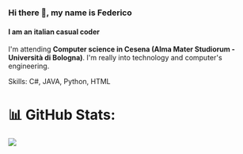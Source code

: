 ### Hi there 👋, my name is Federico


<!--
**Federaffo/Federaffo** is a ✨ _special_ ✨ repository because its `README.md` (this file) appears on your GitHub profile.

Here are some ideas to get you started:

- 🔭 I’m currently working on ...
- 🌱 I’m currently learning ...
- 👯 I’m looking to collaborate on ...
- 🤔 I’m looking for help with ...
- 💬 Ask me about ...
- 📫 How to reach me: ...
- 😄 Pronouns: ...
- ⚡ Fun fact: ...
-->


#### I am an italian casual coder

I'm attending **Computer science in Cesena (Alma Mater Studiorum - Università di Bologna)**. 
I'm really into technology and computer's engineering. 

Skills: C#, JAVA, Python, HTML

<!--
![Federaffo's Stats](https://github-readme-stats.vercel.app/api?username=Federaffo&theme=dracula&show_icons=true&hide_border=false&count_private=true)
![Federaffo's Streak](https://github-readme-streak-stats.herokuapp.com/?user=Federaffo&theme=dracula&hide_border=false)
![Federaffo's Top Languages](https://github-readme-stats.vercel.app/api/top-langs/?username=Federaffo&theme=dracula&show_icons=true&hide_border=false&layout=compact)
-->

# 📊 GitHub Stats:
![](https://github-readme-stats.vercel.app/api?username=Federaffo&theme=dark&hide_border=true&include_all_commits=false&count_private=true)
